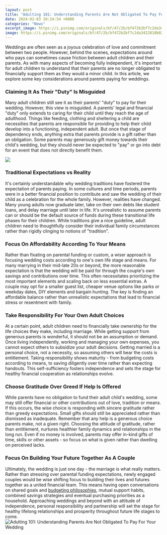 ```yaml
---
layout: post
title: "Adulting 101: Understanding Parents Are Not Obligated To Pay For Your Wedding"
date: 2024-02-03 10:24:54 +0000
categories: "News"
excerpt_image: https://i.pinimg.com/originals/bf/47/2b/bf472b2bf7c2da3422818b02c7771c20.jpg
image: https://i.pinimg.com/originals/bf/47/2b/bf472b2bf7c2da3422818b02c7771c20.jpg
---
```


Weddings are often seen as a joyous celebration of love and commitment between two people. However, behind the scenes, expectations around who pays can sometimes cause friction between adult children and their parents. As with many aspects of becoming fully independent, it's important for adult children to understand that their parents are no longer obligated to financially support them as they would a minor child. In this article, we explore some key considerations around parents paying for weddings.
### Claiming It As Their "Duty" Is Misguided 
Many adult children still see it as their parents' "duty" to pay for their wedding. However, this view is misguided. A parents' legal and financial "duty" only extends to caring for their child until they reach the age of adulthood. Things like feeding, clothing and sheltering a child are necessities that parents are responsible for providing to help their child develop into a functioning, independent adult. But once that stage of dependency ends, anything extra that parents provide is a gift rather than an obligation. Some parents may generously gift money towards their child's wedding, but they should never be expected to "pay" or go into debt for an event that does not directly benefit them.

![](https://latterdaysaintmag.com/wp-content/uploads/2020/06/agingfather.jpg)
### Traditional Expectations vs Reality
It's certainly understandable why wedding traditions have fostered the expectation of parents paying. In some cultures and time periods, parents were in a better financial position to contribute and saw the wedding of their child as a celebration for the whole family. However, realities have changed. Many young adults now graduate later, take on their own debts like student loans, and delay marriage until later in life. It's unrealistic to assume parents can or should be the default source of funds during these transitional life phases for their children. While traditions give a nice guideline, adult children need to thoughtfully consider their individual family circumstances rather than rigidly clinging to notions of "tradition".
### Focus On Affordability According To Your Means 
Rather than fixating on parental funding or custom, a wiser approach is focusing wedding costs according to one's own life stage and means. For many marrying in their mid-late 20s or beyond, the more reasonable expectation is that the wedding will be paid for through the couple's own savings and contributions over time. This often necessitates prioritizing the most important elements and scaling back on less essential extras. A couple may opt for a smaller guest list, cheaper venue options like parks or weekday dates, DIY elements and bargain hunting. The key is finding an affordable balance rather than unrealistic expectations that lead to financial stress or resentment with family.
### Take Responsibility For Your Own Adult Choices
At a certain point, adult children need to financially take ownership for the life choices they make, including marriage. While getting support from generous parents is wonderful, it should not be an assumption or demand. Once living independently, working and managing your own expenses, you cannot expect others to subsidize your adult decisions. Getting married is a personal choice, not a necessity, so assuming others will bear the costs is entitlement. Taking responsibility shows maturity - from budgeting costs according to means, to saving diligently over time rather than expecting handouts. This self-sufficiency fosters independence and sets the stage for healthy financial cooperation as relationships evolve.
### Choose Gratitude Over Greed If Help Is Offered  
While parents have no obligation to fund their adult child's wedding, some may still offer financial or other contributions out of love, tradition or means. If this occurs, the wise choice is responding with sincere gratitude rather than greedy expectations. Small gifts should still be appreciated rather than dismissed as inadequate. Remember that any help is a generous choice parents make, not a given right. Choosing the attitude of gratitude, rather than entitlement, nurtures healthier family dynamics and relationships in the long run. Even if no money is involved, parents may offer in-kind gifts of time, skills or other assets - so focus on what is given rather than dwelling on perceived lacks.
### Focus On Building Your Future Together As A Couple
Ultimately, the wedding is just one day - the marriage is what really matters. Rather than stressing over parental funding expectations, newly engaged couples would be wise shifting focus to building their lives and futures together as a united financial team. This means having open conversations on shared goals and [budgeting philosophies](https://store.fi.io.vn/xmas-holiday-dog-lover-funny-scottish-terrier-christmas-tree-2), mutual support habits, combined savings strategies and eventual purchasing priorities as a household. Approaching weddings and beyond with an attitude of independence, personal responsibility and partnership will set the stage for healthy lifelong relationships and prosperity throughout future life stages to come.
![Adulting 101: Understanding Parents Are Not Obligated To Pay For Your Wedding](https://i.pinimg.com/originals/bf/47/2b/bf472b2bf7c2da3422818b02c7771c20.jpg)